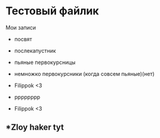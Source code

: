 # Тестовый файлик


Мои записи

* посвят
* послекапустник
* пьяные первокурсницы
* немножко первокурсники (когда совсем пьяные)(нет)
* Filippok <3
* рррррррр

* Filippok <3

*Zloy haker tyt
--------------
